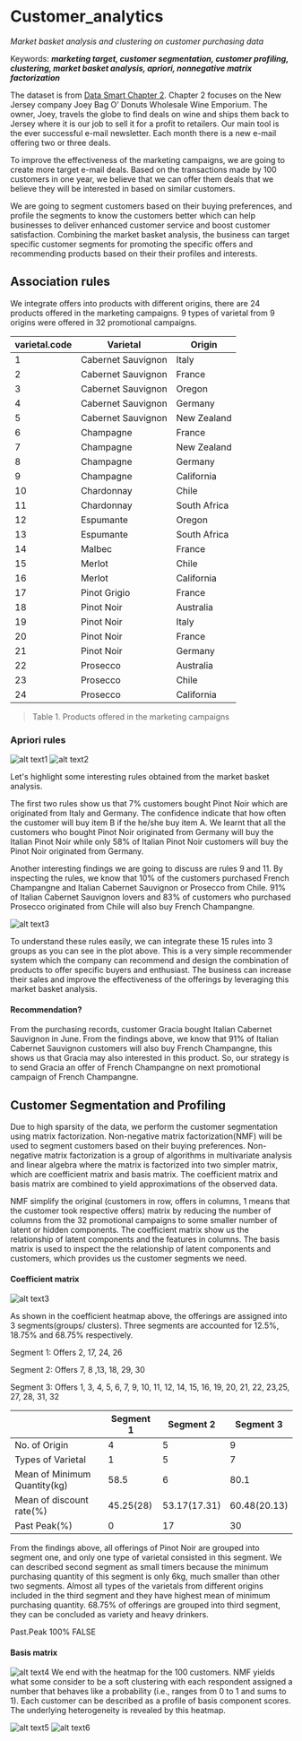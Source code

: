 # Customer_analytics

*Market basket analysis and clustering on customer purchasing data*

Keywords: ***marketing target, customer segmentation, customer profiling, clustering, market basket analysis, apriori, nonnegative matrix factorization***

The dataset is from [Data Smart Chapter 2](https://www.wiley.com/en-us/Data+Smart%3A+Using+Data+Science+to+Transform+Information+into+Insight-p-9781118661468). Chapter 2 focuses on the New Jersey company Joey Bag O’ Donuts Wholesale Wine Emporium. The owner, Joey, travels the globe to find deals on wine and ships them back to Jersey where it is our job to sell it for a profit to retailers. Our main tool is the ever successful e-mail newsletter. Each month there is a new e-mail offering two or three deals. 

To improve the effectiveness of the marketing campaigns, we are going to create more target e-mail deals. Based on the transactions made by 100 customers in one year, we believe that we can offer them deals that we believe they will be interested in based on similar customers.

We are going to segment customers based on their buying preferences, and profile the segments to know the customers better which can help businesses to deliver enhanced customer service and boost customer satisfaction. Combining the market basket analysis, the business can target specific customer segments for promoting the specific offers and recommending products based on their their profiles and interests.

## Association rules
We integrate offers into products with different origins, there are 24 products offered in the marketing campaigns. 9 types of varietal from 9 origins were offered in 32 promotional campaigns.

| varietal.code | Varietal | Origin |
|--- | --- | --- |
| 1 | Cabernet Sauvignon | Italy |
| 2 | Cabernet Sauvignon | France |
| 3 | Cabernet Sauvignon | Oregon |
| 4 | Cabernet Sauvignon | Germany |
| 5 | Cabernet Sauvignon | New Zealand |
| 6 | Champagne | France |
| 7 | Champagne | New Zealand |
| 8 | Champagne | Germany |
| 9 | Champagne | California |
| 10 | Chardonnay | Chile |
| 11 | Chardonnay | South Africa |
| 12 | Espumante | Oregon |
| 13 | Espumante | South Africa |
| 14 | Malbec | France |
| 15 | Merlot | Chile |
| 16 | Merlot | California |
| 17 | Pinot Grigio | France |
| 18 | Pinot Noir | Australia |
| 19 | Pinot Noir | Italy |
| 20 | Pinot Noir | France |
| 21 | Pinot Noir | Germany |
| 22 | Prosecco | Australia |
| 23 | Prosecco | Chile |
| 24 | Prosecco | California |
> Table 1. Products offered in the marketing campaigns 

### Apriori rules
![alt text1](result_screenshots/assoc_rules_result.png)
![alt text2](result_screenshots/rules_arrow.jpeg)

Let's highlight some interesting rules obtained from the market basket analysis. 

The first two rules show us that 7% customers bought Pinot Noir which are originated from Italy and Germany. The confidence indicate that how often the customer will buy item B if the he/she buy item A. We learnt that all the customers who bought Pinot Noir originated from Germany will buy the Italian Pinot Noir while only 58% of Italian Pinot Noir customers will buy the Pinot Noir originated from Germany. 

Another interesting findings we are going to discuss are rules 9 and 11. By inspecting the rules, we know that 10% of the customers purchased French Champangne and Italian Cabernet Sauvignon or Prosecco from Chile. 91% of Italian Cabernet Sauvignon lovers and 83% of customers who purchased Prosecco originated from Chile will also buy French Champangne.

![alt text3](result_screenshots/association_rules_interactive.png)

To understand these rules easily, we can integrate these 15 rules into 3 groups as you can see in the plot above. This is a very simple recommender system which the company can recommend and design the combination of products to offer specific buyers and enthusiast. The business can increase their sales and improve the effectiveness of the offerings by leveraging this market basket analysis. 

#### Recommendation?
From the purchasing records, customer Gracia bought Italian Cabernet Sauvignon in June. From the findings above, we know that 91% of Italian Cabernet Sauvignon customers will also buy French Champangne, this shows us that Gracia may also interested in this product. So, our strategy is to send Gracia an offer of French Champangne on next promotional campaign of French Champangne.


## Customer Segmentation and Profiling

Due to high sparsity of the data, we perform the customer segmentation using matrix factorization. Non-negative matrix factorization(NMF) will be used to segment customers based on their buying preferences. Non-negative matrix factorization is a group of algorithms in multivariate analysis and linear algebra where the matrix is factorized into two simpler matrix, which are coefficient matrix and basis matrix. The coefficient matrix and basis matrix are combined to yield approximations of the observed data. 

NMF simplify the original (customers in row, offers in columns, 1 means that the customer took respective offers) matrix by reducing the number of columns from the 32 promotional campaigns to some smaller number of latent or hidden components. The coefficient matrix show us the relationship of latent components and the features in columns. The basis matrix is used to inspect the the relationship of latent components and customers, which provides us the customer segments we need.

#### Coefficient matrix
![alt text3](result_screenshots/mixture_coef.jpeg)

As shown in the coefficient heatmap above, the offerings are assigned into 3 segments(groups/ clusters). Three segments are accounted for 12.5%, 18.75% and 68.75% respectively.

Segment 1: Offers 2, 17, 24, 26

Segment 2: Offers 7, 8 ,13, 18, 29, 30

Segment 3: Offers 1, 3, 4, 5, 6, 7, 9, 10, 11, 12, 14, 15, 16, 19, 20, 21, 22, 23,25, 27, 28, 31, 32

| | Segment 1 | Segment 2 | Segment 3 |
| --- | --- | --- | --- |
| No. of Origin | 4 | 5 | 9 |
| Types of Varietal | 1 | 5 | 7 |
| Mean of Minimum Quantity(kg) | 58.5 | 6 | 80.1 |
| Mean of discount rate(%) | 45.25(28) | 53.17(17.31) | 60.48(20.13) |
| Past Peak(%) | 0 | 17 | 30 |

From the findings above, all offerings of Pinot Noir are grouped into segment one, and only one type of varietal consisted in this segment. We can described second segment as small timers because the minimum purchasing quantity of this segment is only 6kg, much smaller than other two segments. Almost all types of the varietals from different origins included in the third segment and they have highest mean of minimum purchasing quantity. 68.75% of offerings are grouped into third segment, they can be concluded as variety and heavy drinkers.    

Past.Peak 100% FALSE

#### Basis matrix
![alt text4](result_screenshots/basis_components.jpeg)
We end with the heatmap for the 100 customers. NMF yields what some consider to be a soft clustering with each respondent assigned a number that behaves like a probability (i.e., ranges from 0 to 1 and sums to 1).  Each customer can be described as a profile of basis component scores. The underlying heterogeneity is revealed by this heatmap.


![alt text5](result_screenshots/silhouette_consensus.jpeg)
![alt text6](result_screenshots/silhouette_features.jpeg)


